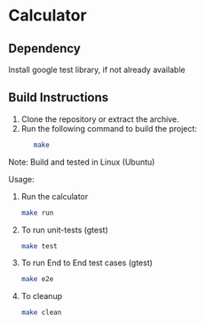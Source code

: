 # Calculator

## Dependency
Install google test library, if not already available

## Build Instructions
1. Clone the repository or extract the archive.
2. Run the following command to build the project:
   ```bash
      make
   ```

Note: Build and tested in Linux (Ubuntu)

Usage:
1. Run the calculator
    ```bash
    make run
    ```    
2. To run unit-tests (gtest)
    ```bash
    make test
    ```
3. To run End to End test cases (gtest)
    ```bash
    make e2e
    ```
4. To cleanup 
    ```bash
    make clean
    ```